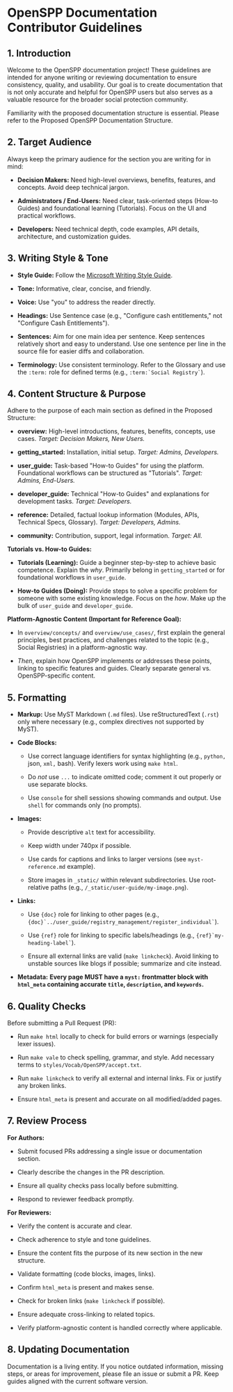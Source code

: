 
# OpenSPP Documentation Contributor Guidelines

## 1\. Introduction

Welcome to the OpenSPP documentation project! These guidelines are intended for anyone writing or reviewing documentation to ensure consistency, quality, and usability. Our goal is to create documentation that is not only accurate and helpful for OpenSPP users but also serves as a valuable resource for the broader social protection community.

Familiarity with the proposed documentation structure is essential. Please refer to the Proposed OpenSPP Documentation Structure.

## 2\. Target Audience

Always keep the primary audience for the section you are writing for in mind:

*   **Decision Makers:** Need high-level overviews, benefits, features, and concepts. Avoid deep technical jargon.
    
*   **Administrators / End-Users:** Need clear, task-oriented steps (How-to Guides) and foundational learning (Tutorials). Focus on the UI and practical workflows.
    
*   **Developers:** Need technical depth, code examples, API details, architecture, and customization guides.
    

## 3\. Writing Style & Tone

*   **Style Guide:** Follow the [Microsoft Writing Style Guide](https://learn.microsoft.com/en-us/style-guide/welcome/ "null").
    
*   **Tone:** Informative, clear, concise, and friendly.
    
*   **Voice:** Use "you" to address the reader directly.
    
*   **Headings:** Use Sentence case (e.g., "Configure cash entitlements," not "Configure Cash Entitlements").
    
*   **Sentences:** Aim for one main idea per sentence. Keep sentences relatively short and easy to understand. Use one sentence per line in the source file for easier diffs and collaboration.
    
*   **Terminology:** Use consistent terminology. Refer to the Glossary and use the `:term:` role for defined terms (e.g., `` :term:`Social Registry` ``).
    

## 4\. Content Structure & Purpose

Adhere to the purpose of each main section as defined in the Proposed Structure:

*   **overview:** High-level introductions, features, benefits, concepts, use cases. _Target: Decision Makers, New Users._
    
*   **getting\_started:** Installation, initial setup. _Target: Admins, Developers._
    
*   **user\_guide:** Task-based "How-to Guides" for using the platform. Foundational workflows can be structured as "Tutorials". _Target: Admins, End-Users._
    
*   **developer\_guide:** Technical "How-to Guides" and explanations for development tasks. _Target: Developers._
    
*   **reference:** Detailed, factual lookup information (Modules, APIs, Technical Specs, Glossary). _Target: Developers, Admins._
    
*   **community:** Contribution, support, legal information. _Target: All._
    

**Tutorials vs. How-to Guides:**

*   **Tutorials (Learning):** Guide a beginner step-by-step to achieve basic competence. Explain the _why_. Primarily belong in `getting_started` or for foundational workflows in `user_guide`.
    
*   **How-to Guides (Doing):** Provide steps to solve a specific problem for someone with some existing knowledge. Focus on the _how_. Make up the bulk of `user_guide` and `developer_guide`.
    

**Platform-Agnostic Content (Important for Reference Goal):**

*   In `overview/concepts/` and `overview/use_cases/`, first explain the general principles, best practices, and challenges related to the topic (e.g., Social Registries) in a platform-agnostic way.
    
*   _Then_, explain how OpenSPP implements or addresses these points, linking to specific features and guides. Clearly separate general vs. OpenSPP-specific content.
    

## 5\. Formatting

*   **Markup:** Use MyST Markdown (`.md` files). Use reStructuredText (`.rst`) only where necessary (e.g., complex directives not supported by MyST).
    
*   **Code Blocks:**
    
    *   Use correct language identifiers for syntax highlighting (e.g., `python,` json, `xml,` bash). Verify lexers work using `make html`.
        
    *   Do _not_ use `...` to indicate omitted code; comment it out properly or use separate blocks.
        
    *   Use `console` for shell sessions showing commands and output. Use `shell` for commands only (no prompts).
        
*   **Images:**
    
    *   Provide descriptive `alt` text for accessibility.
        
    *   Keep width under 740px if possible.
        
    *   Use cards for captions and links to larger versions (see `myst-reference.md` example).
        
    *   Store images in `_static/` within relevant subdirectories. Use root-relative paths (e.g., `/_static/user-guide/my-image.png`).
        
*   **Links:**
    
    *   Use `{doc}` role for linking to other pages (e.g., `` {doc}`../user_guide/registry_management/register_individual` ``).
        
    *   Use `{ref}` role for linking to specific labels/headings (e.g., `` {ref}`my-heading-label` ``).
        
    *   Ensure all external links are valid (`make linkcheck`). Avoid linking to unstable sources like blogs if possible; summarize and cite instead.
        
*   **Metadata:** **Every page MUST have a `myst:` frontmatter block with `html_meta` containing accurate `title`, `description`, and `keywords`.**
    

## 6\. Quality Checks

Before submitting a Pull Request (PR):

*   Run `make html` locally to check for build errors or warnings (especially lexer issues).
    
*   Run `make vale` to check spelling, grammar, and style. Add necessary terms to `styles/Vocab/OpenSPP/accept.txt`.
    
*   Run `make linkcheck` to verify all external and internal links. Fix or justify any broken links.
    
*   Ensure `html_meta` is present and accurate on all modified/added pages.
    

## 7\. Review Process

**For Authors:**

*   Submit focused PRs addressing a single issue or documentation section.
    
*   Clearly describe the changes in the PR description.
    
*   Ensure all quality checks pass locally before submitting.
    
*   Respond to reviewer feedback promptly.
    

**For Reviewers:**

*   Verify the content is accurate and clear.
    
*   Check adherence to style and tone guidelines.
    
*   Ensure the content fits the purpose of its new section in the new structure.
    
*   Validate formatting (code blocks, images, links).
    
*   Confirm `html_meta` is present and makes sense.
    
*   Check for broken links (`make linkcheck` if possible).
    
*   Ensure adequate cross-linking to related topics.
    
*   Verify platform-agnostic content is handled correctly where applicable.
    

## 8\. Updating Documentation

Documentation is a living entity. If you notice outdated information, missing steps, or areas for improvement, please file an issue or submit a PR. Keep guides aligned with the current software version.
